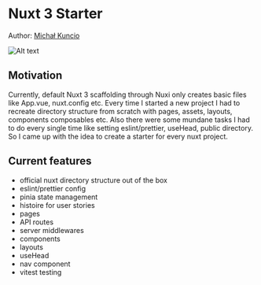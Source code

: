 # Nuxt 3 Starter
Author: [Michał Kuncio](https://michalkuncio.com/)

![Alt text](assets/images/cover_photo.jpg?raw=true "Cover photo")

## Motivation

Currently, default Nuxt 3 scaffolding through Nuxi only creates basic files like App.vue, nuxt.config etc. Every time I started a new project I had to recreate directory structure from scratch with pages, assets, layouts, components composables etc. Also there were some mundane tasks I had to do every single time like setting eslint/prettier, useHead, public directory. So I came up with the idea to create a starter for every nuxt project.

## Current features
- official nuxt directory structure out of the box
- eslint/prettier config
- pinia state management
- histoire for user stories
- pages
- API routes
- server middlewares
- components
- layouts
- useHead
- nav component
- vitest testing
